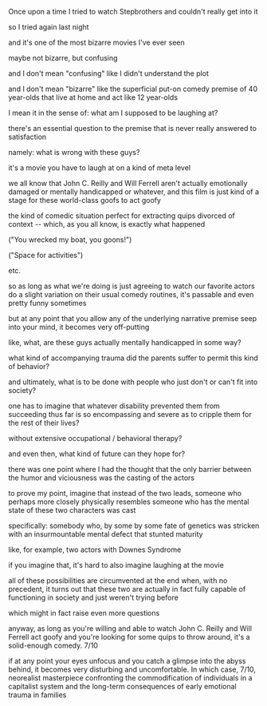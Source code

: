 Once upon a time I tried to watch Stepbrothers and couldn't really get into it

so I tried again last night

and it's one of the most bizarre movies I've ever seen

maybe not bizarre, but confusing

and I don't mean "confusing" like I didn't understand the plot

and I don't mean "bizarre" like the superficial put-on comedy premise of 40 year-olds that live at home and act like 12 year-olds

I mean it in the sense of: what am I supposed to be laughing at?

there's an essential question to the premise that is never really answered to satisfaction  

namely: what is wrong with these guys?

it's a movie you have to laugh at on a kind of meta level

we all know that John C. Reilly and Will Ferrell aren't actually emotionally damaged or mentally handicapped or whatever, and this film is just kind of a stage for these world-class goofs to act goofy

the kind of comedic situation perfect for extracting quips divorced of context -- which, as you all know, is exactly what happened  

("You wrecked my boat, you goons!")

("Space for activities")

etc.

so as long as what we're doing is just agreeing to watch our favorite actors do a slight variation on their usual comedy routines, it's passable and even pretty funny sometimes

but at any point that you allow any of the underlying narrative premise seep into your mind, it becomes very off-putting

like, what, are these guys actually mentally handicapped in some way?

what kind of accompanying trauma did the parents suffer to permit this kind of behavior?

and ultimately, what is to be done with people who just don't or can't fit into society?

one has to imagine that whatever disability prevented them from succeeding thus far is so encompassing and severe as to cripple them for the rest of their lives?

without extensive occupational / behavioral therapy?

and even then, what kind of future can they hope for?

there was one point where I had the thought that the only barrier between the humor and viciousness was the casting of the actors

to prove my point, imagine that instead of the two leads, someone who perhaps more closely physically resembles someone who has the mental state of these two characters was cast  

specifically: somebody who, by some by some fate of genetics was stricken with an insurmountable mental defect that stunted maturity  

like, for example, two actors with Downes Syndrome

if you imagine that, it's hard to also imagine laughing at the movie

all of these possibilities are circumvented at the end when, with no precedent, it turns out that these two are actually in fact fully capable of functioning in society and just weren't trying before

which might in fact raise even more questions

anyway, as long as you're willing and able to watch John C. Reilly and Will Ferrell act goofy and you're looking for some quips to throw around, it's a solid-enough comedy. 7/10

if at any point your eyes unfocus and you catch a glimpse into the abyss behind, it becomes very disturbing and uncomfortable. In which case, 7/10, neorealist masterpiece confronting the commodification of individuals in a capitalist system and the long-term consequences of early emotional trauma in families